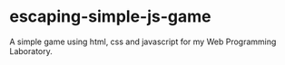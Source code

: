 # escaping-simple-js-game
A simple game using html, css and javascript for my Web Programming Laboratory. 
